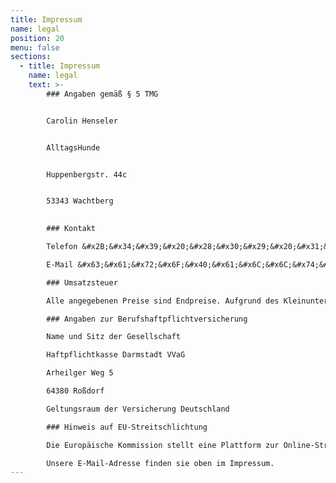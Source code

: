 ```yaml
---
title: Impressum
name: legal
position: 20
menu: false
sections:
  - title: Impressum
    name: legal
    text: >-
        ### Angaben gemäß § 5 TMG


        Carolin Henseler


        AlltagsHunde


        Huppenbergstr. 44c


        53343 Wachtberg
        

        ### Kontakt

        Telefon &#x2B;&#x34;&#x39;&#x20;&#x28;&#x30;&#x29;&#x20;&#x31;&#x37;&#x36;&#x20;&#x36;&#x31;&#x37;&#x20;&#x31;&#x31;&#x20;&#x37;&#x37;&#x32;

        E-Mail &#x63;&#x61;&#x72;&#x6F;&#x40;&#x61;&#x6C;&#x6C;&#x74;&#x61;&#x67;&#x73;&#x68;&#x75;&#x6E;&#x64;&#x65;&#x2D;&#x62;&#x6F;&#x6E;&#x6E;&#x2E;&#x64;&#x65;

        ### Umsatzsteuer

        Alle angegebenen Preise sind Endpreise. Aufgrund des Kleinunternehmerstatus gem. § 19 UStG erheben wir keine Umsatzsteuer und weisen diese daher auch nicht aus.

        ### Angaben zur Berufshaftpflichtversicherung

        Name und Sitz der Gesellschaft

        Haftpflichtkasse Darmstadt VVaG

        Arheilger Weg 5

        64380 Roßdorf

        Geltungsraum der Versicherung Deutschland

        ### Hinweis auf EU-Streitschlichtung

        Die Europäische Kommission stellt eine Plattform zur Online-Streitbeilegung (OS) bereit: [http://ec.europa.eu/consumers/odr](http://ec.europa.eu/consumers/odr)

        Unsere E-Mail-Adresse finden sie oben im Impressum.
---
```


